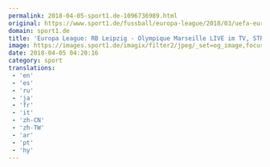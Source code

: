 ```yaml
---
permalink: 2018-04-05-sport1.de-1096736989.html
original: https://www.sport1.de/fussball/europa-league/2018/03/uefa-europa-league-rb-leipzig-olympique-marseille-live-im-tv-stream-ticker
domain: sport1.de
title: 'Europa League: RB Leipzig - Olympique Marseille LIVE im TV, STREAM, TICKER'
image: https://images.sport1.de/imagix/filter2/jpeg/_set=og_image,focus=48x38/imagix/23e85e01-3849-11e8-87b1-f80f41fc63ce
date: 2018-04-05 04:20:16
category: sport
translations: 
 - 'en'
 - 'es'
 - 'ru'
 - 'ja'
 - 'fr'
 - 'it'
 - 'zh-CN'
 - 'zh-TW'
 - 'ar'
 - 'pt'
 - 'hy'
---
```


